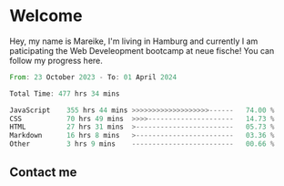 # Welcome

Hey, my name is Mareike, I'm living in Hamburg and currently I am paticipating the Web Develeopment bootcamp at neue fische!
You can follow my progress here.

<!--START_SECTION:waka-->

```rust
From: 23 October 2023 - To: 01 April 2024

Total Time: 477 hrs 34 mins

JavaScript    355 hrs 44 mins >>>>>>>>>>>>>>>>>>>------   74.00 %
CSS           70 hrs 49 mins  >>>>---------------------   14.73 %
HTML          27 hrs 31 mins  >------------------------   05.73 %
Markdown      16 hrs 8 mins   >------------------------   03.36 %
Other         3 hrs 9 mins    -------------------------   00.66 %
```

<!--END_SECTION:waka-->

## Contact me



